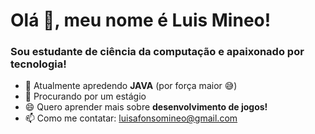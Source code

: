 # Olá 👋, meu nome é Luis Mineo!

### Sou estudante de ciência da computação e apaixonado por tecnologia!

- 🌱 Atualmente apredendo **JAVA** (por força maior 😅)
- 👯 Procurando por um estágio
- 😄 Quero aprender mais sobre **desenvolvimento de jogos!**
- 📫 Como me contatar: luisafonsomineo@gmail.com
<!--
**luismineo/luismineo** is a ✨ _special_ ✨ repository because its `README.md` (this file) appears on your GitHub profile.

Here are some ideas to get you started:

- 🔭 I’m currently working on ...
- 🌱 I’m currently learning ...
- 👯 I’m looking to collaborate on ...
- 🤔 I’m looking for help with ...
- 💬 Ask me about ...
- 📫 How to reach me: ...
- 😄 Pronouns: ...
- ⚡ Fun fact: ...
-->
